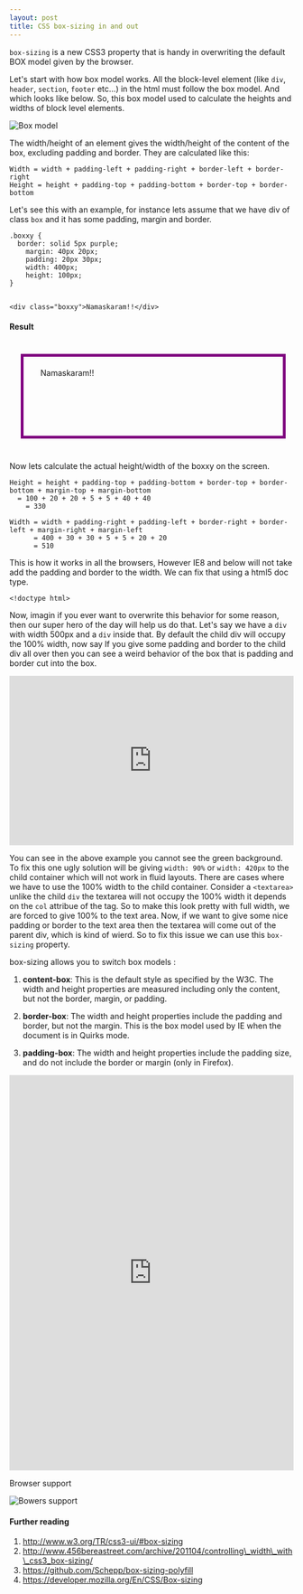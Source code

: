 ```yaml
---
layout: post
title: CSS box-sizing in and out
---
```



`box-sizing` is a new CSS3 property that is handy in overwriting the default BOX model given by the browser.

Let's start with how box model works. All the block-level element (like `div`, `header`, `section`, `footer` etc...) in the html must follow the box model. And which looks like below. So, this box model used to calculate the heights and widths of block level elements.

![Box model](https://lh5.googleusercontent.com/-aCwB7kur8l4/U2JjDzBTYDI/AAAAAAAABRc/SNaYAyUvc54/s0-U-I/box-model.png)


The width/height of an element gives the width/height of the content of the box, excluding padding and border. They are calculated like this:

```
Width = width + padding-left + padding-right + border-left + border-right
Height = height + padding-top + padding-bottom + border-top + border-bottom
```

Let's see this with an example, for instance lets assume that we have div of class `box` and it has some padding, margin and border.

```language-css
.boxxy {
  border: solid 5px purple;
    margin: 40px 20px;
    padding: 20px 30px;
    width: 400px;
    height: 100px;
}
```

```language-html

<div class="boxxy">Namaskaram!!</div>

```


#### Result
<style>
.boxxy {
  border: solid 5px purple;
    margin: 40px 20px;
    padding: 20px 30px;
    width: 400px;
    height: 100px;
}
</style>

<div class="boxxy">Namaskaram!!</div>

Now lets calculate the actual height/width of the boxxy on the screen.

```
Height = height + padding-top + padding-bottom + border-top + border-bottom + margin-top + margin-bottom
  = 100 + 20 + 20 + 5 + 5 + 40 + 40
    = 330

Width = width + padding-right + padding-left + border-right + border-left + margin-right + margin-left
      = 400 + 30 + 30 + 5 + 5 + 20 + 20
      = 510
```

This is how it works in all the browsers, However IE8 and below will not take add the padding and border to the width. We can fix that using a html5 doc type.

```language-html
<!doctype html>
```
Now, imagin if you ever want to overwrite this behavior for some reason, then our super hero of the day will help us do that. Let's say we have a `div` with width 500px and a `div` inside that. By default the child div will occupy the 100% width, now say If you give some padding and border to the child div all over then you can see a weird behavior of the box that is padding and border cut into the box.

<iframe width="100%" height="300" src="http://jsfiddle.net/websiddu/FSVqS/embedded/result,html,css/" allowfullscreen="allowfullscreen" frameborder="0"></iframe>

You can see in the above example you cannot see the green background. To fix this one ugly solution will be giving `width: 90%` or `width: 420px` to the child container which will not work in fluid layouts. There are cases where we have to use the 100% width to the child container. Consider a `<textarea>` unlike the child `div` the textarea will not occupy the 100% width it depends on the `col` attribue of the tag. So to make this look pretty with full width, we are forced to give 100% to the text area. Now, if we want to give some nice padding or border to the text area then the textarea will come out of the parent div, which is kind of wierd. So to fix this issue we can use this `box-sizing` property.

box-sizing allows you to switch box models :

1. __content-box__: This is the default style as specified by the W3C. The width and height properties are measured including only the content, but not the border, margin, or padding.

2. __border-box__: The width and height properties include the padding and border, but not the margin. This is the box model used by IE when the document is in Quirks mode.

3. __padding-box__: The width and height properties include the padding size, and do not include the border or margin (only in Firefox).

<iframe width="100%" height="700" src="http://jsfiddle.net/websiddu/YHUkA/1/embedded/result,html,css" allowfullscreen="allowfullscreen" frameborder="0"></iframe>

Browser support

![Bowers support](https://lh4.googleusercontent.com/-AFTF2JJhPi4/U2KLnsDr_LI/AAAAAAAABR4/6rjeEGQfCLc/s0-U-I/box-sizing-browser-support.png)

#### Further reading
1. http://www.w3.org/TR/css3-ui/#box-sizing
2. <a href="http://www.456bereastreet.com/archive/201104/controlling\_width\_with\_css3\_box-sizing/" target="_blank"> http://www.456bereastreet.com/archive/201104/controlling\_width\_with\_css3_box-sizing/ </a>
3. https://github.com/Schepp/box-sizing-polyfill
4. https://developer.mozilla.org/En/CSS/Box-sizing
